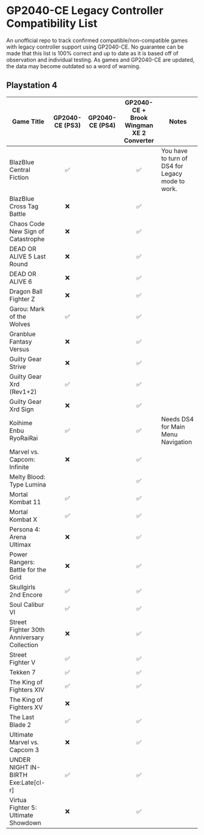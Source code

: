 # GP2040-CE Legacy Controller Compatibility List

An unofficial repo to track confirmed compatible/non-compatible games with legacy controller support using GP2040-CE. No guarantee can be made that this list is 100% correct and up to date as it is based off of observation and individual testing. As games and GP2040-CE are updated, the data may become outdated so a word of warning.

## Playstation 4

| Game Title                                 | GP2040-CE (PS3) | GP2040-CE (PS4) | GP2040-CE + Brook Wingman XE 2 Converter | Notes                                            |
|--------------------------------------------|:---------:|:---------------:|:----------------------------------------:|--------------------------------------------------|
| BlazBlue Central Fiction                   |     ✅     |                 |                     ✅                    | You have to turn of DS4 for Legacy mode to work. |
| BlazBlue Cross Tag Battle                  |     ❌     |                 |                     ✅                    |                                                  |
| Chaos Code New Sign of Catastrophe         |     ❌     |                 |                     ✅                    |                                                  |
| DEAD OR ALIVE 5 Last Round                 |     ❌     |                 |                     ✅                    |                                                  |
| DEAD OR ALIVE 6                            |     ❌     |                 |                     ✅                    |                                                  |
| Dragon Ball Fighter Z                      |     ❌     |                 |                     ✅                    |                                                  |
| Garou: Mark of the Wolves                  |     ✅     |                 |                     ✅                    |                                                  |
| Granblue Fantasy Versus                    |     ❌     |                 |                     ✅                    |                                                  |
| Guilty Gear Strive                         |     ❌     |                 |                     ✅                    |                                                  |
| Guilty Gear Xrd (Rev1+2)                   |     ✅     |                 |                     ✅                    |                                                  |
| Guilty Gear Xrd Sign                       |     ❌     |                 |                     ✅                    |                                                  |
| Koihime Enbu RyoRaiRai	                     |     ✅     |                 |                     ✅                    | Needs DS4 for Main Menu Navigation               |
| Marvel vs. Capcom: Infinite                |     ❌     |                 |                     ✅                    |                                                  |
| Melty Blood: Type Lumina                   |           |                 |                     ✅                    |                                                  |
| Mortal Kombat 11                           |     ✅     |                 |                     ✅                    |                                                  |
| Mortal Kombat X                            |     ✅     |                 |                     ✅                    |                                                  |
| Persona 4: Arena Ultimax                   |     ❌     |                 |                     ✅                    |                                                  |
| Power Rangers: Battle for the Grid         |     ❌     |                 |                     ✅                    |                                                  |
| Skullgirls 2nd Encore                      |     ✅     |                 |                     ✅                    |                                                  |
| Soul Calibur VI                            |     ✅     |                 |                     ✅                    |                                                  |
| Street Fighter 30th Anniversary Collection |     ❌     |                 |                     ✅                    |                                                  |
| Street Fighter V                           |     ✅     |                 |                     ✅                    |                                                  |
| Tekken 7                                   |     ✅     |                 |                     ✅                    |                                                  |
| The King of Fighters XIV                   |     ✅     |                 |                     ✅                    |                                                  |
| The King of Fighters XV                    |     ❌     |                 |                                          |                                                  |
| The Last Blade 2                           |     ✅     |                 |                     ✅                    |                                                  |
| Ultimate Marvel vs. Capcom 3               |     ❌     |                 |                     ✅                    |                                                  |
| UNDER NIGHT IN-BIRTH Exe:Late[cl-r]        |     ✅     |                 |                     ✅                    |                                                  |
| Virtua Fighter 5: Ultimate Showdown        |     ❌     |                 |                     ✅                    |                                                  |
